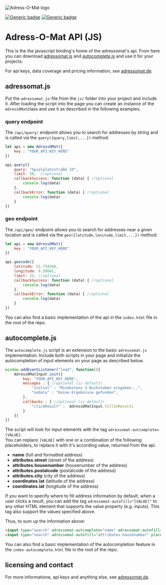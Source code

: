 ![Adress-O-Mat logo](https://adressomat.de/website/images/logo-color.svg)

[![Generic badge](https://img.shields.io/badge/version-1.0-<COLOR>.svg)](https://adressomat.de)
[![Generic badge](https://img.shields.io/badge/status-available-<COLOR>.svg)](https://adressomat.de/status)
# Adress-O-Mat API (JS)
This is the  the javascript binding's home of the adressomat's api. From here you can download [adressomat.js](https://raw.githubusercontent.com/joonlabs/adressomat-api-js/master/js/adressomat.js "Download the js-api-file.") and [autocomplete.js](https://raw.githubusercontent.com/joonlabs/adressomat-api-js/master/js/autocomplete.js "Download the js-api-file.") and use it for your projects.

For api keys, data coverage and pricing information, see [adressomat.de](https://adressomat.de "Adressomat Homepage").

## adressomat.js
Put the ```adressomat.js```-file from the ```js/``` folder into your project and include it.
After loading the script into the page you can create an instance of the ```AdressOMat```class and use it as described in the following examples.
### query endpoint
The ```/api/query/``` endpoint allows you to search for addresses by string and is called via the ```query({query,limit,...})``` method:
```javascript
let api = new AdressOMat({
    key : "YOUR_API_KEY_HERE"
})

api.query({
    query: "Spielplatzstraße 19",
    limit: 50,  //optional
    callbackSuccess: function (data) { //optional
        console.log(data)
    },
    callbackError: function (data) { //optional
        console.log(data)
    }
})
```
### geo endpoint
The ```/api/geo/``` endpoint allows you to search for addresses near a given location and is called via the ```geo({latitude,lonitude,limit,...})``` method:
```javascript
let api = new AdressOMat({
    key : "YOUR_API_KEY_HERE"
})

api.geocode({
    latitude: 51.754566,
    longitude: 8.59941,
    limit: 25, //optional
    callbackSuccess: function (data) { //optional
        console.log(data)
    },
    callbackError: function (data) { //optional
        console.log(data)
    }
})
```
You can also find a basic implementation of the api in the ```index.html``` file in the root of the repo.

## autocomplete.js
The ```autocomplete.js``` script is an extension to the basic ```adressomat.js``` implementation. Include both scripts in your page and initialize the autocompletion of input elements on your page as described below. 
```javascript
window.addEventListener("load", function(){
    AdressOMatInput.init({
        key: "YOUR_API_KEY_HERE",
        messages : { //optional (is default)
            "initial" : "Mindestens 3 Buchstaben eingeben...",
            "noData" : "Keine Ergebnisse gefunden",
        },
        callbacks : { //optional (is default)
            "clickResult" :  AdressOMatInput.fillInResults 
        }
    })
})
```
The script will look for input elements with the tag ```adressomat-autcomplete=[VALUE]```.<br>
You can replace ```[VALUE]``` with one or a combination of the following placeholders, to replace it with it's according value, returned from the api.
- **name** (full and formatted address)
- **attributes.street** (street of the address)
- **attributes.housenumber** (housenumber of the address)
- **attributes.postalcode** (postalcode of the address)
- **attributes.city** (city of the address)
- **coordinates.lat** (latitude of the address)
- **coordinates.lat** (longitude of the address)

If you want to specify where to fill address information by default, when a user clicks a result, you can add the tag ```adressomat-autofill="[VALUE]"``` to any other HTML element that supports the value property (e.g. inputs). This tag also support the values specified above.

Thus, to sum up the information above:

````html
<input type="search" adressomat-autcomplete="name" adressomat-autofill="attributes.street" placeholder="street">
<input type="search" adressomat-autofill="attributes.housenumber" placeholder="housenumber">
````
You can also find a basic implementation of the autocompletion feature in the ```index-autocomplete.html``` file in the root of the repo.

## licensing and contact
For more informatione, api keys and anything else, see [adressomat.de](https://adressomat.de "Adressomat Homepage").
